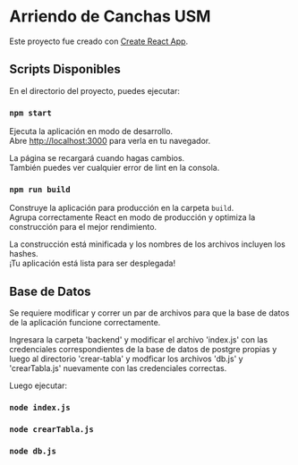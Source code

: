 # Arriendo de Canchas USM

Este proyecto fue creado con [Create React App](https://github.com/facebook/create-react-app).

## Scripts Disponibles

En el directorio del proyecto, puedes ejecutar:

### `npm start`

Ejecuta la aplicación en modo de desarrollo.\
Abre [http://localhost:3000](http://localhost:3000) para verla en tu navegador.

La página se recargará cuando hagas cambios.\
También puedes ver cualquier error de lint en la consola.

### `npm run build`

Construye la aplicación para producción en la carpeta `build`.\
Agrupa correctamente React en modo de producción y optimiza la construcción para el mejor rendimiento.

La construcción está minificada y los nombres de los archivos incluyen los hashes.\
¡Tu aplicación está lista para ser desplegada!


## Base de Datos

Se requiere modificar y correr un par de archivos para que la base de datos de la aplicación funcione correctamente.

Ingresara la carpeta 'backend' y modificar el archivo 'index.js' con las credenciales correspondientes de la base de datos de postgre propias y luego al directorio 'crear-tabla' y modficar los archivos 'db.js' y 'crearTabla.js' nuevamente con las credenciales correctas. 

Luego ejecutar:

### `node index.js`
### `node crearTabla.js`
### `node db.js`


